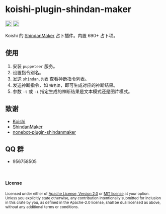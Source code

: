 # koishi-plugin-shindan-maker

[<img alt="github" src="https://img.shields.io/badge/github-araea/shindan_maker-8da0cb?style=for-the-badge&labelColor=555555&logo=github" height="20">](https://github.com/araea/koishi-plugin-shindan-maker)
[<img alt="npm" src="https://img.shields.io/npm/v/koishi-plugin-shindan-maker.svg?style=for-the-badge&color=fc8d62&logo=npm" height="20">](https://www.npmjs.com/package/koishi-plugin-shindan-maker)

Koishi 的 [ShindanMaker](https://en.shindanmaker.com/) 占卜插件。内置 690+ 占卜项。

## 使用

1. 安装 `puppeteer` 服务。
2. 设置指令别名。
3. 发送 `shindan.列表` 查看神断指令列表。
4. 发送神断指令，如 `抽老婆`，即可生成对应的神断结果。
5. 参数 `-t` 或 `-i` 指定生成的神断结果是文本模式还是图片模式。

## 致谢

* [Koishi](https://koishi.chat/)
* [ShindanMaker](https://en.shindanmaker.com/)
* [nonebot-plugin-shindanmaker](https://github.com/noneplugin/nonebot-plugin-shindan)

## QQ 群

- 956758505

<br>

#### License

<sup>
Licensed under either of <a href="LICENSE-APACHE">Apache License, Version
2.0</a> or <a href="LICENSE-MIT">MIT license</a> at your option.
</sup>

<br>

<sub>
Unless you explicitly state otherwise, any contribution intentionally submitted
for inclusion in this crate by you, as defined in the Apache-2.0 license, shall
be dual licensed as above, without any additional terms or conditions.
</sub>
